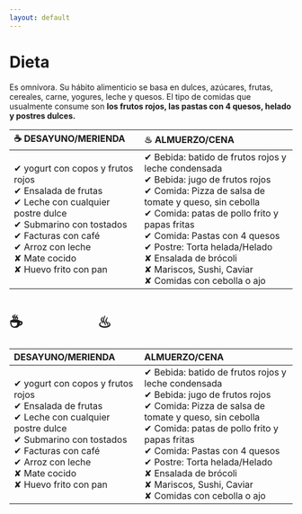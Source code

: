 ```yaml
---
layout: default
---
```

# Dieta

Es omnívora. Su hábito alimenticio se basa en dulces, azúcares, frutas, cereales, carne, yogures, leche y quesos. El tipo de comidas que usualmente consume son **los frutos rojos, las pastas con 4 quesos, helado y postres dulces.**


|☕ DESAYUNO/MERIENDA | ♨ ALMUERZO/CENA | 
|:------------------|:------------------|
| ✔ yogurt con copos y frutos rojos <br>✔ Ensalada de frutas <br>✔ Leche con cualquier postre dulce <br>✔ Submarino con tostados <br>✔ Facturas con café <br>✔ Arroz con leche <br>✘ Mate cocido <br>✘ Huevo frito con pan | ✔ Bebida: batido de frutos rojos y leche condensada <br>✔ Bebida: jugo de frutos rojos <br>✔ Comida: Pizza de salsa de tomate y queso, sin cebolla <br>✔ Comida: patas de pollo frito y papas fritas <br>✔ Comida: Pastas con 4 quesos <br>✔ Postre: Torta helada/Helado <br>✘ Ensalada de brócoli <br>✘ Mariscos, Sushi, Caviar <br> ✘ Comidas con cebolla o ajo | 
 
 
# ☕  &nbsp;&nbsp;&nbsp;&nbsp;&nbsp;&nbsp;&nbsp;&nbsp;&nbsp;&nbsp;&nbsp;&nbsp;&nbsp;&nbsp;&nbsp;&nbsp;&nbsp;&nbsp;  ♨
 
|DESAYUNO/MERIENDA | ALMUERZO/CENA | 
|:------------------|:------------------|
| ✔ yogurt con copos y frutos rojos <br>✔ Ensalada de frutas <br>✔ Leche con cualquier postre dulce <br>✔ Submarino con tostados <br>✔ Facturas con café <br>✔ Arroz con leche <br>✘ Mate cocido <br>✘ Huevo frito con pan | ✔ Bebida: batido de frutos rojos y leche condensada <br>✔ Bebida: jugo de frutos rojos <br>✔ Comida: Pizza de salsa de tomate y queso, sin cebolla <br>✔ Comida: patas de pollo frito y papas fritas <br>✔ Comida: Pastas con 4 quesos <br>✔ Postre: Torta helada/Helado <br>✘ Ensalada de brócoli <br>✘ Mariscos, Sushi, Caviar <br> ✘ Comidas con cebolla o ajo | 
 
